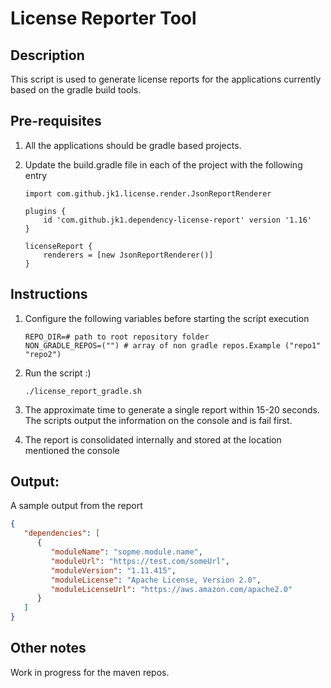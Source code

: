 # License Reporter Tool

## Description

This script is used to generate license reports for the applications currently based on the gradle build tools.

## Pre-requisites
1. All the applications should be gradle based projects.
   

2. Update the build.gradle file in each of the project with the following entry
    ```shell script
    import com.github.jk1.license.render.JsonReportRenderer
    
    plugins {
        id 'com.github.jk1.dependency-license-report' version '1.16'
    }
    
    licenseReport {
        renderers = [new JsonReportRenderer()]
    }
    ```

## Instructions
1. Configure the following variables before starting the script execution
   ```shell script
   REPO_DIR=# path to root repository folder
   NON_GRADLE_REPOS=("") # array of non gradle repos.Example ("repo1" "repo2")
   ```
2. Run the script :)
    ```shell script
    ./license_report_gradle.sh
    ```

3. The approximate time to generate a single report within 15-20 seconds. The scripts output the information on the console and is fail first.


4. The report is consolidated internally and stored at the location mentioned the console

## Output:
A sample output from the report
   ```json
   {
      "dependencies": [
         {
            "moduleName": "sopme.module.name",
            "moduleUrl": "https://test.com/someUrl",
            "moduleVersion": "1.11.415",
            "moduleLicense": "Apache License, Version 2.0",
            "moduleLicenseUrl": "https://aws.amazon.com/apache2.0"
         }
      ]
   }
   ```

## Other notes
Work in progress for the maven repos.
